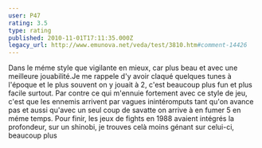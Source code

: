 ```yaml
---
user: P47
rating: 3.5
type: rating
published: 2010-11-01T17:11:35.000Z
legacy_url: http://www.emunova.net/veda/test/3810.htm#comment-14426
---
```

Dans le méme style que vigilante en mieux, car plus beau et avec une meilleure jouabilité.Je me rappele d'y avoir claqué quelques tunes à l'époque et le plus souvent on y jouait à 2, c'est beaucoup plus fun et plus facile surtout.
Par contre ce qui m'ennuie fortement avec ce style de jeu, c'est que les ennemis arrivent par vagues inintéromputs tant qu'on avance pas et aussi qu'avec un seul coup de savatte on arrive à en fumer 5 en méme temps.
Pour finir, les jeux de fights en 1988 avaient intégrés la profondeur, sur un shinobi, je trouves celà moins génant sur celui-ci, beaucoup plus